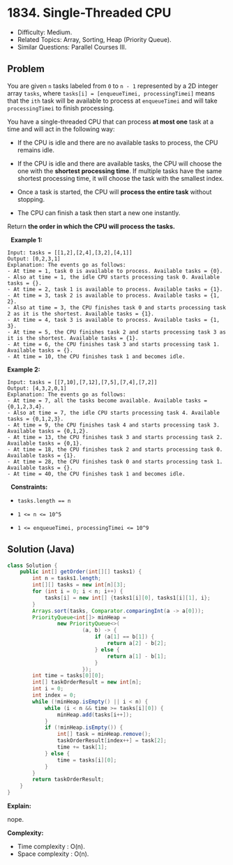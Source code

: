 # 1834. Single-Threaded CPU

- Difficulty: Medium.
- Related Topics: Array, Sorting, Heap (Priority Queue).
- Similar Questions: Parallel Courses III.

## Problem

You are given ```n```​​​​​​ tasks labeled from ```0``` to ```n - 1``` represented by a 2D integer array ```tasks```, where ```tasks[i] = [enqueueTimei, processingTimei]``` means that the ```i​​​​​​th```​​​​ task will be available to process at ```enqueueTimei``` and will take ```processingTimei``` to finish processing.

You have a single-threaded CPU that can process **at most one** task at a time and will act in the following way:


	
- If the CPU is idle and there are no available tasks to process, the CPU remains idle.
	
- If the CPU is idle and there are available tasks, the CPU will choose the one with the **shortest processing time**. If multiple tasks have the same shortest processing time, it will choose the task with the smallest index.
	
- Once a task is started, the CPU will **process the entire task** without stopping.
	
- The CPU can finish a task then start a new one instantly.


Return **the order in which the CPU will process the tasks.**

 
**Example 1:**

```
Input: tasks = [[1,2],[2,4],[3,2],[4,1]]
Output: [0,2,3,1]
Explanation: The events go as follows: 
- At time = 1, task 0 is available to process. Available tasks = {0}.
- Also at time = 1, the idle CPU starts processing task 0. Available tasks = {}.
- At time = 2, task 1 is available to process. Available tasks = {1}.
- At time = 3, task 2 is available to process. Available tasks = {1, 2}.
- Also at time = 3, the CPU finishes task 0 and starts processing task 2 as it is the shortest. Available tasks = {1}.
- At time = 4, task 3 is available to process. Available tasks = {1, 3}.
- At time = 5, the CPU finishes task 2 and starts processing task 3 as it is the shortest. Available tasks = {1}.
- At time = 6, the CPU finishes task 3 and starts processing task 1. Available tasks = {}.
- At time = 10, the CPU finishes task 1 and becomes idle.
```

**Example 2:**

```
Input: tasks = [[7,10],[7,12],[7,5],[7,4],[7,2]]
Output: [4,3,2,0,1]
Explanation: The events go as follows:
- At time = 7, all the tasks become available. Available tasks = {0,1,2,3,4}.
- Also at time = 7, the idle CPU starts processing task 4. Available tasks = {0,1,2,3}.
- At time = 9, the CPU finishes task 4 and starts processing task 3. Available tasks = {0,1,2}.
- At time = 13, the CPU finishes task 3 and starts processing task 2. Available tasks = {0,1}.
- At time = 18, the CPU finishes task 2 and starts processing task 0. Available tasks = {1}.
- At time = 28, the CPU finishes task 0 and starts processing task 1. Available tasks = {}.
- At time = 40, the CPU finishes task 1 and becomes idle.
```

 
**Constraints:**


	
- ```tasks.length == n```
	
- ```1 <= n <= 10^5```
	
- ```1 <= enqueueTimei, processingTimei <= 10^9```



## Solution (Java)

```java
class Solution {
    public int[] getOrder(int[][] tasks1) {
        int n = tasks1.length;
        int[][] tasks = new int[n][3];
        for (int i = 0; i < n; i++) {
            tasks[i] = new int[] {tasks1[i][0], tasks1[i][1], i};
        }
        Arrays.sort(tasks, Comparator.comparingInt(a -> a[0]));
        PriorityQueue<int[]> minHeap =
                new PriorityQueue<>(
                        (a, b) -> {
                            if (a[1] == b[1]) {
                                return a[2] - b[2];
                            } else {
                                return a[1] - b[1];
                            }
                        });
        int time = tasks[0][0];
        int[] taskOrderResult = new int[n];
        int i = 0;
        int index = 0;
        while (!minHeap.isEmpty() || i < n) {
            while (i < n && time >= tasks[i][0]) {
                minHeap.add(tasks[i++]);
            }
            if (!minHeap.isEmpty()) {
                int[] task = minHeap.remove();
                taskOrderResult[index++] = task[2];
                time += task[1];
            } else {
                time = tasks[i][0];
            }
        }
        return taskOrderResult;
    }
}
```

**Explain:**

nope.

**Complexity:**

* Time complexity : O(n).
* Space complexity : O(n).
